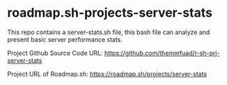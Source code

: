 # roadmap.sh-projects-server-stats

This repo contains a server-stats.sh file, this bash file can analyze and present basic server performance stats.

Project Github Source Code URL:
https://github.com/themmfuad/r-sh-prj-server-stats

Project URL of Roadmap.sh:
https://roadmap.sh/projects/server-stats
